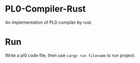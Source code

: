 # PL0-Compiler-Rust
An implementation of PL0 compiler by rust.

# Run
Write a pl0 code file, then use ```cargo run filename``` to run project.
